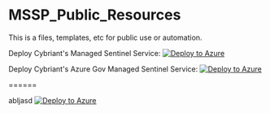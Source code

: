 # MSSP_Public_Resources
This is a files, templates, etc for public use or automation.

Deploy Cybriant's Managed Sentinel Service:  [![Deploy to Azure](https://aka.ms/deploytoazurebutton)](https://portal.azure.com/#create/Microsoft.Template/uri/https%3A%2F%2Fraw.githubusercontent.com%2Fcybriant%2FMSSP_Public_Resources%2Fmaster%2FCybriant_MSSentinel_Delegations.json?ptmpl=https://raw.githubusercontent.com/cybriant/MSSP_Public_Resources/main/GOV_Cybriant_MSSentinel_Delegations.parameters.json)

Deploy Cybriant's Azure Gov Managed Sentinel Service:  [![Deploy to Azure](https://aka.ms/deploytoazurebutton)](https://portal.azure.us/#create/Microsoft.Template/uri/https%3A%2F%2Fraw.githubusercontent.com%2Fcybriant%2FMSSP_Public_Resources%2Fmaster%2FGOV_Cybriant_MSSentinel_Delegations.json)


======

abljasd [![Deploy to Azure](https://azuredeploy.net/deploybutton.svg)](https://deploy.azure.com/?repository=https://raw.githubusercontent.com/cybriant/MSSP_Public_Resources/main/Cybriant_MSSentinel_Delegations.json?ptmpl=parameters.json)
